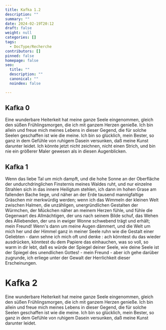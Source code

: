 ```yaml
---
title: Kafka 1.2
description: ""
summary: ""
date: 2024-02-19T20:12
draft: false
weight: null
categories: []
tags:
  - DocType/Recherche
contributors: []
pinned: false
homepage: false
seo:
  title: ""
  description: ""
  canonical: ""
  noindex: false

---
```


## Kafka 0

Eine wunderbare Heiterkeit hat meine ganze Seele eingenommen, gleich den süßen Frühlingsmorgen, die ich mit ganzem Herzen genieße. Ich bin allein und freue mich meines Lebens in dieser Gegend, die für solche Seelen geschaffen ist wie die meine. Ich bin so glücklich, mein Bester, so ganz in dem Gefühle von ruhigem Dasein versunken, daß meine Kunst darunter leidet. Ich könnte jetzt nicht zeichnen, nicht einen Strich, und bin nie ein größerer Maler gewesen als in diesen Augenblicken. 

## Kafka 1

Wenn das liebe Tal um mich dampft, und die hohe Sonne an der Oberfläche der undurchdringlichen Finsternis meines Waldes ruht, und nur einzelne Strahlen sich in das innere Heiligtum stehlen, ich dann im hohen Grase am fallenden Bache liege, und näher an der Erde tausend mannigfaltige Gräschen mir merkwürdig werden; wenn ich das Wimmeln der kleinen Welt zwischen Halmen, die unzähligen, unergründlichen Gestalten der Würmchen, der Mückchen näher an meinem Herzen fühle, und fühle die Gegenwart des Allmächtigen, der uns nach seinem Bilde schuf, das Wehen des Alliebenden, der uns in ewiger Wonne schwebend trägt und erhält; mein Freund! Wenn's dann um meine Augen dämmert, und die Welt um mich her und der Himmel ganz in meiner Seele ruhn wie die Gestalt einer Geliebten - dann sehne ich mich oft und denke : ach könntest du das wieder ausdrücken, könntest du dem Papiere das einhauchen, was so voll, so warm in dir lebt, daß es würde der Spiegel deiner Seele, wie deine Seele ist der Spiegel des unendlichen Gottes! - mein Freund - aber ich gehe darüber zugrunde, ich erliege unter der Gewalt der Herrlichkeit dieser Erscheinungen.

# Kafka 2

Eine wunderbare Heiterkeit hat meine ganze Seele eingenommen, gleich den süßen Frühlingsmorgen, die ich mit ganzem Herzen genieße. Ich bin allein und freue mich meines Lebens in dieser Gegend, die für solche Seelen geschaffen ist wie die meine. Ich bin so glücklich, mein Bester, so ganz in dem Gefühle von ruhigem Dasein versunken, daß meine Kunst darunter leidet.

